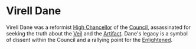# Virell Dane

Virell Dane was a reformist [High Chancellor](/docs/factions/council.md#high-chancellor) of the [Council](/docs/factions/council.md), assassinated for seeking the truth about the [Veil](/docs/factions/veil.md) and the [Artifact](/docs/artifact.md). Dane's legacy is a symbol of dissent within the Council and a rallying point for the [Enlightened](/docs/factions/enlightened.md).